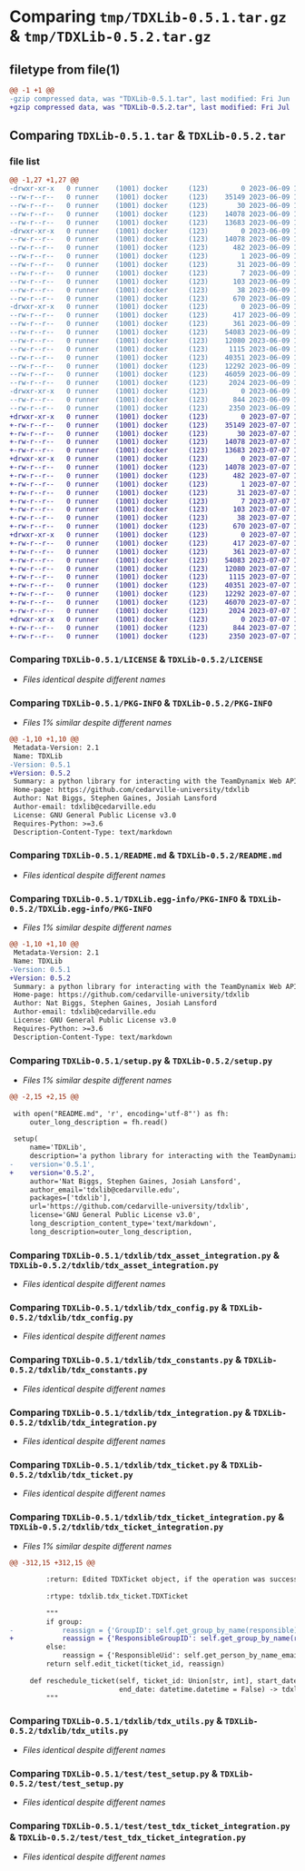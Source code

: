 # Comparing `tmp/TDXLib-0.5.1.tar.gz` & `tmp/TDXLib-0.5.2.tar.gz`

## filetype from file(1)

```diff
@@ -1 +1 @@
-gzip compressed data, was "TDXLib-0.5.1.tar", last modified: Fri Jun  9 19:03:38 2023, max compression
+gzip compressed data, was "TDXLib-0.5.2.tar", last modified: Fri Jul  7 12:10:17 2023, max compression
```

## Comparing `TDXLib-0.5.1.tar` & `TDXLib-0.5.2.tar`

### file list

```diff
@@ -1,27 +1,27 @@
-drwxr-xr-x   0 runner    (1001) docker     (123)        0 2023-06-09 19:03:38.802640 TDXLib-0.5.1/
--rw-r--r--   0 runner    (1001) docker     (123)    35149 2023-06-09 19:03:21.000000 TDXLib-0.5.1/LICENSE
--rw-r--r--   0 runner    (1001) docker     (123)       30 2023-06-09 19:03:21.000000 TDXLib-0.5.1/MANIFEST.in
--rw-r--r--   0 runner    (1001) docker     (123)    14078 2023-06-09 19:03:38.802640 TDXLib-0.5.1/PKG-INFO
--rw-r--r--   0 runner    (1001) docker     (123)    13683 2023-06-09 19:03:21.000000 TDXLib-0.5.1/README.md
-drwxr-xr-x   0 runner    (1001) docker     (123)        0 2023-06-09 19:03:38.798640 TDXLib-0.5.1/TDXLib.egg-info/
--rw-r--r--   0 runner    (1001) docker     (123)    14078 2023-06-09 19:03:38.000000 TDXLib-0.5.1/TDXLib.egg-info/PKG-INFO
--rw-r--r--   0 runner    (1001) docker     (123)      482 2023-06-09 19:03:38.000000 TDXLib-0.5.1/TDXLib.egg-info/SOURCES.txt
--rw-r--r--   0 runner    (1001) docker     (123)        1 2023-06-09 19:03:38.000000 TDXLib-0.5.1/TDXLib.egg-info/dependency_links.txt
--rw-r--r--   0 runner    (1001) docker     (123)       31 2023-06-09 19:03:38.000000 TDXLib-0.5.1/TDXLib.egg-info/requires.txt
--rw-r--r--   0 runner    (1001) docker     (123)        7 2023-06-09 19:03:38.000000 TDXLib-0.5.1/TDXLib.egg-info/top_level.txt
--rw-r--r--   0 runner    (1001) docker     (123)      103 2023-06-09 19:03:21.000000 TDXLib-0.5.1/pyproject.toml
--rw-r--r--   0 runner    (1001) docker     (123)       38 2023-06-09 19:03:38.802640 TDXLib-0.5.1/setup.cfg
--rw-r--r--   0 runner    (1001) docker     (123)      670 2023-06-09 19:03:21.000000 TDXLib-0.5.1/setup.py
-drwxr-xr-x   0 runner    (1001) docker     (123)        0 2023-06-09 19:03:38.802640 TDXLib-0.5.1/tdxlib/
--rw-r--r--   0 runner    (1001) docker     (123)      417 2023-06-09 19:03:21.000000 TDXLib-0.5.1/tdxlib/__init__.py
--rw-r--r--   0 runner    (1001) docker     (123)      361 2023-06-09 19:03:21.000000 TDXLib-0.5.1/tdxlib/tdx_api_exceptions.py
--rw-r--r--   0 runner    (1001) docker     (123)    54083 2023-06-09 19:03:21.000000 TDXLib-0.5.1/tdxlib/tdx_asset_integration.py
--rw-r--r--   0 runner    (1001) docker     (123)    12080 2023-06-09 19:03:21.000000 TDXLib-0.5.1/tdxlib/tdx_config.py
--rw-r--r--   0 runner    (1001) docker     (123)     1115 2023-06-09 19:03:21.000000 TDXLib-0.5.1/tdxlib/tdx_constants.py
--rw-r--r--   0 runner    (1001) docker     (123)    40351 2023-06-09 19:03:21.000000 TDXLib-0.5.1/tdxlib/tdx_integration.py
--rw-r--r--   0 runner    (1001) docker     (123)    12292 2023-06-09 19:03:21.000000 TDXLib-0.5.1/tdxlib/tdx_ticket.py
--rw-r--r--   0 runner    (1001) docker     (123)    46059 2023-06-09 19:03:21.000000 TDXLib-0.5.1/tdxlib/tdx_ticket_integration.py
--rw-r--r--   0 runner    (1001) docker     (123)     2024 2023-06-09 19:03:21.000000 TDXLib-0.5.1/tdxlib/tdx_utils.py
-drwxr-xr-x   0 runner    (1001) docker     (123)        0 2023-06-09 19:03:38.802640 TDXLib-0.5.1/test/
--rw-r--r--   0 runner    (1001) docker     (123)      844 2023-06-09 19:03:21.000000 TDXLib-0.5.1/test/test_setup.py
--rw-r--r--   0 runner    (1001) docker     (123)     2350 2023-06-09 19:03:21.000000 TDXLib-0.5.1/test/test_tdx_ticket_integration.py
+drwxr-xr-x   0 runner    (1001) docker     (123)        0 2023-07-07 12:10:17.316747 TDXLib-0.5.2/
+-rw-r--r--   0 runner    (1001) docker     (123)    35149 2023-07-07 12:10:03.000000 TDXLib-0.5.2/LICENSE
+-rw-r--r--   0 runner    (1001) docker     (123)       30 2023-07-07 12:10:03.000000 TDXLib-0.5.2/MANIFEST.in
+-rw-r--r--   0 runner    (1001) docker     (123)    14078 2023-07-07 12:10:17.316747 TDXLib-0.5.2/PKG-INFO
+-rw-r--r--   0 runner    (1001) docker     (123)    13683 2023-07-07 12:10:03.000000 TDXLib-0.5.2/README.md
+drwxr-xr-x   0 runner    (1001) docker     (123)        0 2023-07-07 12:10:17.316747 TDXLib-0.5.2/TDXLib.egg-info/
+-rw-r--r--   0 runner    (1001) docker     (123)    14078 2023-07-07 12:10:17.000000 TDXLib-0.5.2/TDXLib.egg-info/PKG-INFO
+-rw-r--r--   0 runner    (1001) docker     (123)      482 2023-07-07 12:10:17.000000 TDXLib-0.5.2/TDXLib.egg-info/SOURCES.txt
+-rw-r--r--   0 runner    (1001) docker     (123)        1 2023-07-07 12:10:17.000000 TDXLib-0.5.2/TDXLib.egg-info/dependency_links.txt
+-rw-r--r--   0 runner    (1001) docker     (123)       31 2023-07-07 12:10:17.000000 TDXLib-0.5.2/TDXLib.egg-info/requires.txt
+-rw-r--r--   0 runner    (1001) docker     (123)        7 2023-07-07 12:10:17.000000 TDXLib-0.5.2/TDXLib.egg-info/top_level.txt
+-rw-r--r--   0 runner    (1001) docker     (123)      103 2023-07-07 12:10:03.000000 TDXLib-0.5.2/pyproject.toml
+-rw-r--r--   0 runner    (1001) docker     (123)       38 2023-07-07 12:10:17.316747 TDXLib-0.5.2/setup.cfg
+-rw-r--r--   0 runner    (1001) docker     (123)      670 2023-07-07 12:10:03.000000 TDXLib-0.5.2/setup.py
+drwxr-xr-x   0 runner    (1001) docker     (123)        0 2023-07-07 12:10:17.316747 TDXLib-0.5.2/tdxlib/
+-rw-r--r--   0 runner    (1001) docker     (123)      417 2023-07-07 12:10:03.000000 TDXLib-0.5.2/tdxlib/__init__.py
+-rw-r--r--   0 runner    (1001) docker     (123)      361 2023-07-07 12:10:03.000000 TDXLib-0.5.2/tdxlib/tdx_api_exceptions.py
+-rw-r--r--   0 runner    (1001) docker     (123)    54083 2023-07-07 12:10:03.000000 TDXLib-0.5.2/tdxlib/tdx_asset_integration.py
+-rw-r--r--   0 runner    (1001) docker     (123)    12080 2023-07-07 12:10:03.000000 TDXLib-0.5.2/tdxlib/tdx_config.py
+-rw-r--r--   0 runner    (1001) docker     (123)     1115 2023-07-07 12:10:03.000000 TDXLib-0.5.2/tdxlib/tdx_constants.py
+-rw-r--r--   0 runner    (1001) docker     (123)    40351 2023-07-07 12:10:03.000000 TDXLib-0.5.2/tdxlib/tdx_integration.py
+-rw-r--r--   0 runner    (1001) docker     (123)    12292 2023-07-07 12:10:03.000000 TDXLib-0.5.2/tdxlib/tdx_ticket.py
+-rw-r--r--   0 runner    (1001) docker     (123)    46070 2023-07-07 12:10:03.000000 TDXLib-0.5.2/tdxlib/tdx_ticket_integration.py
+-rw-r--r--   0 runner    (1001) docker     (123)     2024 2023-07-07 12:10:03.000000 TDXLib-0.5.2/tdxlib/tdx_utils.py
+drwxr-xr-x   0 runner    (1001) docker     (123)        0 2023-07-07 12:10:17.316747 TDXLib-0.5.2/test/
+-rw-r--r--   0 runner    (1001) docker     (123)      844 2023-07-07 12:10:03.000000 TDXLib-0.5.2/test/test_setup.py
+-rw-r--r--   0 runner    (1001) docker     (123)     2350 2023-07-07 12:10:03.000000 TDXLib-0.5.2/test/test_tdx_ticket_integration.py
```

### Comparing `TDXLib-0.5.1/LICENSE` & `TDXLib-0.5.2/LICENSE`

 * *Files identical despite different names*

### Comparing `TDXLib-0.5.1/PKG-INFO` & `TDXLib-0.5.2/PKG-INFO`

 * *Files 1% similar despite different names*

```diff
@@ -1,10 +1,10 @@
 Metadata-Version: 2.1
 Name: TDXLib
-Version: 0.5.1
+Version: 0.5.2
 Summary: a python library for interacting with the TeamDynamix Web API
 Home-page: https://github.com/cedarville-university/tdxlib
 Author: Nat Biggs, Stephen Gaines, Josiah Lansford
 Author-email: tdxlib@cedarville.edu
 License: GNU General Public License v3.0
 Requires-Python: >=3.6
 Description-Content-Type: text/markdown
```

### Comparing `TDXLib-0.5.1/README.md` & `TDXLib-0.5.2/README.md`

 * *Files identical despite different names*

### Comparing `TDXLib-0.5.1/TDXLib.egg-info/PKG-INFO` & `TDXLib-0.5.2/TDXLib.egg-info/PKG-INFO`

 * *Files 1% similar despite different names*

```diff
@@ -1,10 +1,10 @@
 Metadata-Version: 2.1
 Name: TDXLib
-Version: 0.5.1
+Version: 0.5.2
 Summary: a python library for interacting with the TeamDynamix Web API
 Home-page: https://github.com/cedarville-university/tdxlib
 Author: Nat Biggs, Stephen Gaines, Josiah Lansford
 Author-email: tdxlib@cedarville.edu
 License: GNU General Public License v3.0
 Requires-Python: >=3.6
 Description-Content-Type: text/markdown
```

### Comparing `TDXLib-0.5.1/setup.py` & `TDXLib-0.5.2/setup.py`

 * *Files 1% similar despite different names*

```diff
@@ -2,15 +2,15 @@
 
 with open("README.md", 'r', encoding='utf-8"') as fh:
     outer_long_description = fh.read()
 
 setup(
     name='TDXLib',
     description='a python library for interacting with the TeamDynamix Web API',
-    version='0.5.1',
+    version='0.5.2',
     author='Nat Biggs, Stephen Gaines, Josiah Lansford',
     author_email='tdxlib@cedarville.edu',
     packages=['tdxlib'],
     url='https://github.com/cedarville-university/tdxlib',
     license='GNU General Public License v3.0',
     long_description_content_type='text/markdown',
     long_description=outer_long_description,
```

### Comparing `TDXLib-0.5.1/tdxlib/tdx_asset_integration.py` & `TDXLib-0.5.2/tdxlib/tdx_asset_integration.py`

 * *Files identical despite different names*

### Comparing `TDXLib-0.5.1/tdxlib/tdx_config.py` & `TDXLib-0.5.2/tdxlib/tdx_config.py`

 * *Files identical despite different names*

### Comparing `TDXLib-0.5.1/tdxlib/tdx_constants.py` & `TDXLib-0.5.2/tdxlib/tdx_constants.py`

 * *Files identical despite different names*

### Comparing `TDXLib-0.5.1/tdxlib/tdx_integration.py` & `TDXLib-0.5.2/tdxlib/tdx_integration.py`

 * *Files identical despite different names*

### Comparing `TDXLib-0.5.1/tdxlib/tdx_ticket.py` & `TDXLib-0.5.2/tdxlib/tdx_ticket.py`

 * *Files identical despite different names*

### Comparing `TDXLib-0.5.1/tdxlib/tdx_ticket_integration.py` & `TDXLib-0.5.2/tdxlib/tdx_ticket_integration.py`

 * *Files 1% similar despite different names*

```diff
@@ -312,15 +312,15 @@
     
         :return: Edited TDXTicket object, if the operation was successful
 
         :rtype: tdxlib.tdx_ticket.TDXTicket
     
         """
         if group:
-            reassign = {'GroupID': self.get_group_by_name(responsible)['ID']}
+            reassign = {'ResponsibleGroupID': self.get_group_by_name(responsible)['ID']}
         else:
             reassign = {'ResponsibleUid': self.get_person_by_name_email(responsible)['UID']}
         return self.edit_ticket(ticket_id, reassign)
 
     def reschedule_ticket(self, ticket_id: Union[str, int], start_date: datetime.datetime = False,
                           end_date: datetime.datetime = False) -> tdxlib.tdx_ticket.TDXTicket:
         """
```

### Comparing `TDXLib-0.5.1/tdxlib/tdx_utils.py` & `TDXLib-0.5.2/tdxlib/tdx_utils.py`

 * *Files identical despite different names*

### Comparing `TDXLib-0.5.1/test/test_setup.py` & `TDXLib-0.5.2/test/test_setup.py`

 * *Files identical despite different names*

### Comparing `TDXLib-0.5.1/test/test_tdx_ticket_integration.py` & `TDXLib-0.5.2/test/test_tdx_ticket_integration.py`

 * *Files identical despite different names*

